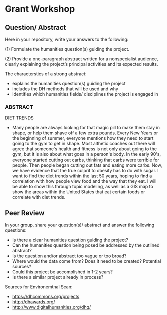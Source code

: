 # Grant Workshop


## Question/ Abstract

Here in your repository, write your answers to the following: 

(1) Formulate the humanities question(s) guiding the project. 


(2) Provide a one-paragraph abstract written for a nonspecialist audience, clearly explaining the project’s principal activities and its expected results.

The characterstics of a strong abstract:

- explains the humanities question(s) guiding the project
- includes the DH methods that will be used and why
- identifies which humanities fields/ disciplines the project is engaged in 


### ABSTRACT

DIET TRENDS

  - Many people are always looking for that magic pill to make them stay in shape, or help them shave off a few extra pounds. Every New Years or the beginning of summer, everyone mentions how they need to start going to the gym to get in shape. Most althetic coaches out there will agree that someone's health and fitness is not only about going to the gym, but it is also about what goes in a person's body. In the early 90's, everyone started cutting out carbs, thinking that carbs were terrible for people. Then people began cutting out fats and eating more carbs. Now, we have evidence that the true culprit to obesity has to do with sugar. I want to find the diet trends within the last 50 years, hoping to find a correlation with how people view food and the way that they eat. I will be able to show this through topic modeling, as well as a GIS map to show the areas within the United States that eat certain foods or correlate with diet trends. 






## Peer Review


In your group, share your question(s)/ abstract and answer the following questions:

- Is there a clear humanities question guiding the project? 
- Can the humanities question being posed be addressed by the outlined abstract?
- Is the question and/or abstract too vague or too broad?
- Where would the data come from? Does it need to be created? Potential sources?
- Could this project be accomplished in 1-2 years?
- Is there a similar project already in process?

Sources for Environemtnal Scan:

- https://dhcommons.org/projects
- http://dhawards.org/
- http://www.digitalhumanities.org/dhq/
 
